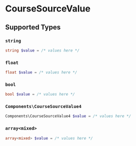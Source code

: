 # CourseSourceValue


## Supported Types

### `string`

```php
string $value = /* values here */
```

### `float`

```php
float $value = /* values here */
```

### `bool`

```php
bool $value = /* values here */
```

### `Components\CourseSourceValue4`

```php
Components\CourseSourceValue4 $value = /* values here */
```

### `array<mixed>`

```php
array<mixed> $value = /* values here */
```

